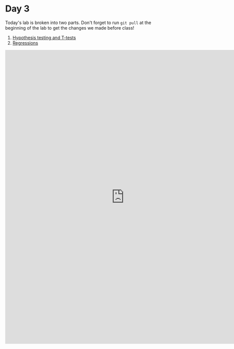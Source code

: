 # Day 3

Today's lab is broken into two parts.  Don't forget to run `git pull` at the beginning of the lab to get the changes we made before class!

1. [Hypothesis testing and T-tests](./hypothesis_testing.html)
1. [Regressions](./regression.html)


<iframe src="https://docs.google.com/spreadsheet/embeddedform?formkey=dFczUHpKMXA5ZmhaaVZIb1JOS29tcGc6MQ" width="760" height="939" frameborder="0" marginheight="0" marginwidth="0">Loading...</iframe>